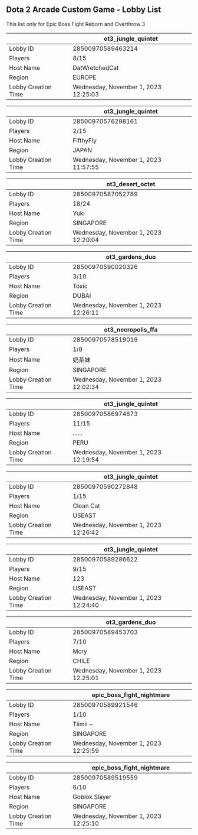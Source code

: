 ## Dota 2 Arcade Custom Game - Lobby List

This list only for Epic Boss Fight Reborn and Overthrow 3

|  | ot3_jungle_quintet |
| ------ | ------ |
| Lobby ID | 28500970589463214 |
| Players | 8/15 |
| Host Name | DatWretchedCat |
| Region | EUROPE |
| Lobby Creation Time | Wednesday, November 1, 2023 12:25:03 |


|  | ot3_jungle_quintet |
| ------ | ------ |
| Lobby ID | 28500970576298161 |
| Players | 2/15 |
| Host Name | FifthyFly |
| Region | JAPAN |
| Lobby Creation Time | Wednesday, November 1, 2023 11:57:55 |


|  | ot3_desert_octet |
| ------ | ------ |
| Lobby ID | 28500970587052789 |
| Players | 18/24 |
| Host Name | Yuki |
| Region | SINGAPORE |
| Lobby Creation Time | Wednesday, November 1, 2023 12:20:04 |


|  | ot3_gardens_duo |
| ------ | ------ |
| Lobby ID | 28500970590020326 |
| Players | 3/10 |
| Host Name | Toxic |
| Region | DUBAI |
| Lobby Creation Time | Wednesday, November 1, 2023 12:26:11 |


|  | ot3_necropolis_ffa |
| ------ | ------ |
| Lobby ID | 28500970578519019 |
| Players | 1/8 |
| Host Name | 奶茶妹 |
| Region | SINGAPORE |
| Lobby Creation Time | Wednesday, November 1, 2023 12:02:34 |


|  | ot3_jungle_quintet |
| ------ | ------ |
| Lobby ID | 28500970586974673 |
| Players | 11/15 |
| Host Name | ...... |
| Region | PERU |
| Lobby Creation Time | Wednesday, November 1, 2023 12:19:54 |


|  | ot3_jungle_quintet |
| ------ | ------ |
| Lobby ID | 28500970590272848 |
| Players | 1/15 |
| Host Name | Clean Cat |
| Region | USEAST |
| Lobby Creation Time | Wednesday, November 1, 2023 12:26:42 |


|  | ot3_jungle_quintet |
| ------ | ------ |
| Lobby ID | 28500970589286622 |
| Players | 9/15 |
| Host Name | 123 |
| Region | USEAST |
| Lobby Creation Time | Wednesday, November 1, 2023 12:24:40 |


|  | ot3_gardens_duo |
| ------ | ------ |
| Lobby ID | 28500970589453703 |
| Players | 7/10 |
| Host Name | Mcry |
| Region | CHILE |
| Lobby Creation Time | Wednesday, November 1, 2023 12:25:01 |


|  | epic_boss_fight_nightmare |
| ------ | ------ |
| Lobby ID | 28500970589921546 |
| Players | 1/10 |
| Host Name | Tiimii ~ |
| Region | SINGAPORE |
| Lobby Creation Time | Wednesday, November 1, 2023 12:25:59 |


|  | epic_boss_fight_nightmare |
| ------ | ------ |
| Lobby ID | 28500970589519559 |
| Players | 6/10 |
| Host Name | Goblok Slayer |
| Region | SINGAPORE |
| Lobby Creation Time | Wednesday, November 1, 2023 12:25:10 |


